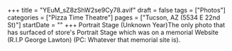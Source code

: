+++
title = "YEuM_sZ8zShW2se9Cy78.avif"
draft = false
tags = ["Photos"]
categories = ["Pizza Time Theatre"]
pages = ["Tucson, AZ (5534 E 22nd St)"]
startDate = ""
+++
Portrait Stage (Unknown Year)The only photo that has surfaced of store's Portrait Stage which was on a memorial Website (R.I.P George Lawton) (PC: Whatever that memorial site is).
